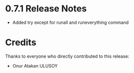 0.7.1 Release Notes
====================

- Added try except for runall and runeverything command


Credits
=======

Thanks to everyone who directly contributed to this release:

- Onur Atakan ULUSOY
